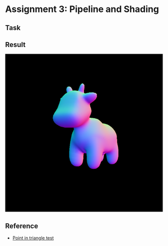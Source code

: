 # Assignment 3: Pipeline and Shading

## Task


## Result

![Result Normal](output_normal.png)

## Reference

- [Point in triangle test](https://zhuanlan.zhihu.com/p/419872527)
